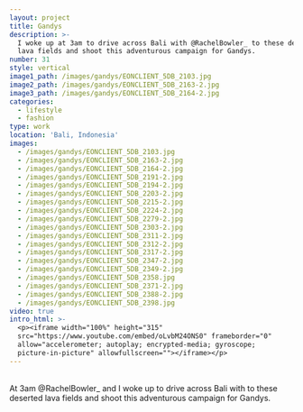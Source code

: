 ```yaml
---
layout: project
title: Gandys
description: >-
  I woke up at 3am to drive across Bali with @RachelBowler_ to these deserted
  lava fields and shoot this adventurous campaign for Gandys.
number: 31
style: vertical
image1_path: /images/gandys/EONCLIENT_5DB_2103.jpg
image2_path: /images/gandys/EONCLIENT_5DB_2163-2.jpg
image3_path: /images/gandys/EONCLIENT_5DB_2164-2.jpg
categories:
  - lifestyle
  - fashion
type: work
location: 'Bali, Indonesia'
images:
  - /images/gandys/EONCLIENT_5DB_2103.jpg
  - /images/gandys/EONCLIENT_5DB_2163-2.jpg
  - /images/gandys/EONCLIENT_5DB_2164-2.jpg
  - /images/gandys/EONCLIENT_5DB_2191-2.jpg
  - /images/gandys/EONCLIENT_5DB_2194-2.jpg
  - /images/gandys/EONCLIENT_5DB_2203-2.jpg
  - /images/gandys/EONCLIENT_5DB_2215-2.jpg
  - /images/gandys/EONCLIENT_5DB_2224-2.jpg
  - /images/gandys/EONCLIENT_5DB_2279-2.jpg
  - /images/gandys/EONCLIENT_5DB_2303-2.jpg
  - /images/gandys/EONCLIENT_5DB_2311-2.jpg
  - /images/gandys/EONCLIENT_5DB_2312-2.jpg
  - /images/gandys/EONCLIENT_5DB_2317-2.jpg
  - /images/gandys/EONCLIENT_5DB_2347-2.jpg
  - /images/gandys/EONCLIENT_5DB_2349-2.jpg
  - /images/gandys/EONCLIENT_5DB_2358.jpg
  - /images/gandys/EONCLIENT_5DB_2371-2.jpg
  - /images/gandys/EONCLIENT_5DB_2388-2.jpg
  - /images/gandys/EONCLIENT_5DB_2398.jpg
video: true
intro_html: >-
  <p><iframe width="100%" height="315"
  src="https://www.youtube.com/embed/oLvbM24ONS0" frameborder="0"
  allow="accelerometer; autoplay; encrypted-media; gyroscope;
  picture-in-picture" allowfullscreen=""></iframe></p>
---
```


<br>At 3am @RachelBowler\_ and I woke up to drive across Bali with to these deserted lava fields and shoot this adventurous campaign for Gandys.
